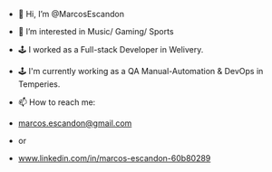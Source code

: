 - 👋 Hi, I’m @MarcosEscandon
- 👀 I’m interested in Music/ Gaming/ Sports

- 🕹  I worked as a Full-stack Developer in Welivery.
- 🕹  I'm currently working as a QA Manual-Automation & DevOps in Temperies.

- 📫 How to reach me:
- marcos.escandon@gmail.com 
- or
- www.linkedin.com/in/marcos-escandon-60b80289

<!---
MarcosEscandon/MarcosEscandon is a ✨ special ✨ repository because its `README.md` (this file) appears on your GitHub profile.
You can click the Preview link to take a look at your changes.
--->
